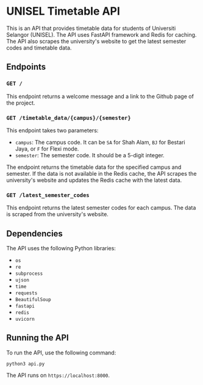 # UNISEL Timetable API

This is an API that provides timetable data for students of Universiti Selangor (UNISEL). The API uses FastAPI framework and Redis for caching. The API also scrapes the university's website to get the latest semester codes and timetable data.

## Endpoints

### `GET /`

This endpoint returns a welcome message and a link to the Github page of the project.

### `GET /timetable_data/{campus}/{semester}`

This endpoint takes two parameters:

- `campus`: The campus code. It can be `SA` for Shah Alam, `BJ` for Bestari Jaya, or `F` for Flexi mode.
- `semester`: The semester code. It should be a 5-digit integer.

The endpoint returns the timetable data for the specified campus and semester. If the data is not available in the Redis cache, the API scrapes the university's website and updates the Redis cache with the latest data.

### `GET /latest_semester_codes`

This endpoint returns the latest semester codes for each campus. The data is scraped from the university's website.

## Dependencies

The API uses the following Python libraries:

- `os`
- `re`
- `subprocess`
- `ujson`
- `time`
- `requests`
- `BeautifulSoup`
- `fastapi`
- `redis`
- `uvicorn`

## Running the API

To run the API, use the following command:
```
python3 api.py
```

The API runs on `https://localhost:8000`.
